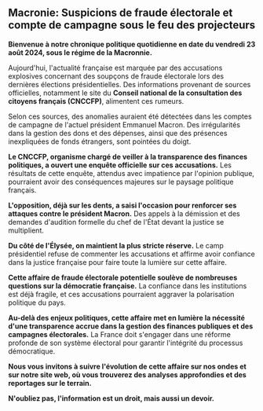 ##  Macronie: Suspicions de fraude électorale et compte de campagne sous le feu des projecteurs

**Bienvenue à notre chronique politique quotidienne en date du vendredi 23 août 2024, sous le régime de la Macronnie.** 

Aujourd'hui, l'actualité française est marquée par des accusations explosives concernant des soupçons de fraude électorale lors des dernières élections présidentielles. Des informations provenant de sources officielles, notamment le site du **Conseil national de la consultation des citoyens français (CNCCFP)**, alimentent ces rumeurs.  

Selon ces sources, des anomalies auraient été détectées dans les comptes de campagne de l'actuel président Emmanuel Macron. Des irrégularités dans la gestion des dons et des dépenses, ainsi que des présences inexpliquées de fonds étrangers, sont pointées du doigt. 

**Le CNCCFP, organisme chargé de veiller à la transparence des finances politiques, a ouvert une enquête officielle sur ces accusations.** Les résultats de cette enquête, attendus avec impatience par l'opinion publique, pourraient avoir des conséquences majeures sur le paysage politique français.

**L'opposition, déjà sur les dents, a saisi l'occasion pour renforcer ses attaques contre le président Macron.** Des appels à la démission et des demandes d'audition formelle du chef de l'État devant la justice se multiplient. 

**Du côté de l'Élysée, on maintient la plus stricte réserve.** Le camp présidentiel refuse de commenter les accusations et affirme avoir confiance dans la justice française pour faire toute la lumière sur cette affaire.

**Cette affaire de fraude électorale potentielle soulève de nombreuses questions sur la démocratie française.**  La confiance dans les institutions est déjà fragile, et ces accusations pourraient aggraver la polarisation politique du pays. 

**Au-delà des enjeux politiques, cette affaire met en lumière la nécessité d'une transparence accrue dans la gestion des finances publiques et des campagnes électorales.**  La France doit s'engager dans une réforme profonde de son système électoral pour garantir l'intégrité du processus démocratique.


**Nous vous invitons à suivre l'évolution de cette affaire sur nos ondes et sur notre site web, où vous trouverez des analyses approfondies et des reportages sur le terrain.**

**N'oubliez pas, l'information est un droit, mais aussi un devoir.** 


